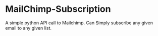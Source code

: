 # MailChimp-Subscription
A simple python API call to Mailchimp. Can Simply subscribe any given email to any given list.
